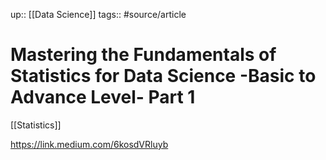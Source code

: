 up:: [[Data Science]]
tags:: #source/article 

# Mastering the Fundamentals of Statistics for Data Science -Basic to Advance Level- Part 1

[[Statistics]]

https://link.medium.com/6kosdVRluyb